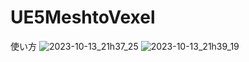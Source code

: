 # UE5MeshtoVexel
使い方
![2023-10-13_21h37_25](https://github.com/Teru2222/UE5MeshtoVexel/assets/32027298/f734d291-f37e-4a33-b24a-2cdc94475ba3)
![2023-10-13_21h39_19](https://github.com/Teru2222/UE5MeshtoVexel/assets/32027298/1ae43bdb-7e4b-4649-9040-c1e7aa74b9e6)
